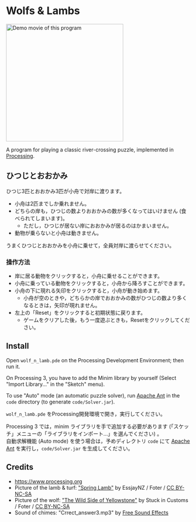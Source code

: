 # Wolfs & Lambs

<a href="https://www.youtube.com/watch?v=zvdJuO54wqA"><img
   src="http://img.youtube.com/vi/zvdJuO54wqA/mqdefault.jpg" width="320" alt="Demo movie of this program"></a>

A program for playing a classic river-crossing puzzle, implemented in [Processing](https://www.processing.org).

## ひつじとおおかみ
ひつじ3匹とおおかみ3匹が小舟で対岸に渡ります。

* 小舟は2匹までしか乗れません。
* どちらの岸も，ひつじの数よりおおかみの数が多くなってはいけません
(食べられてしまいます)。
    * ただし，ひつじが居ない岸におおかみが居るのはかまいません。
* 動物が乗らないと小舟は動きません。

うまくひつじとおおかみを小舟に乗せて，全員対岸に渡らせてください。

### 操作方法
* 岸に居る動物をクリックすると，小舟に乗せることができます。
* 小舟に乗っている動物をクリックすると，小舟から降ろすことができます。
* 小舟の下に現れる矢印をクリックすると，小舟が動き始めます。
    * 小舟が空のときや，どちらかの岸でおおかみの数がひつじの数より多くなるときは，矢印が現れません。
* 左上の「Reset」をクリックすると初期状態に戻ります。
    *  ゲームをクリアした後，もう一度遊ぶときも，Resetをクリックしてください。

## Install

Open `wolf_n_lamb.pde` on the Processing Development Environment; then run it.

On Processing 3, you have to add the Minim library by yourself (Select "Import Library..." in the "Sketch" menu).

To use "Auto" mode (an automatic puzzle solver), run [Apache Ant](http://ant.apache.org) in the `code` directory (to generate `code/Solver.jar`).

`wolf_n_lamb.pde` をProcessing開発環境で開き，実行してください。

Processing 3 では，minim ライブラリを手で追加する必要があります (「スケッチ」メニューの「ライブラリをインポート...」を選んでください) 。  
自動求解機能 (Auto mode) を使う場合は，予めディレクトリ `code` にて [Apache Ant](http://ant.apache.org) を実行し，`code/Solver.jar` を生成してください。

## Credits
* https://www.processing.org
* Picture of the lamb & turf:
["Spring Lamb"](http://foter.com/photo/spring-lamb/) by
EssjayNZ / Foter /
[CC BY-NC-SA](http://creativecommons.org/licenses/by-nc-sa/2.0/)
* Picture of the wolf:
["The Wild Side of Yellowstone"](http://foter.com/photo/the-wild-side-of-yellowstone-3/) by
Stuck in Customs / Foter /
[CC BY-NC-SA](http://creativecommons.org/licenses/by-nc-sa/2.0/)
* Sound of chimes:
"Crrect_answer3.mp3" by
[Free Sound Effects](http://taira-komori.jpn.org/freesound.html)
